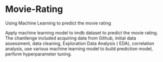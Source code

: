 # Movie-Rating
Using Machine Learning to predict the movie rating

Apply machine learning model to imdb dataset to predict the movie rating. The chanllenge included acquiring data from Github, initial data assessment, data cleaning, Exploration Data Analysis ( EDA), correlation analysis, use various machine learning model to build prediction model, perform hyperparameter tuning. 
